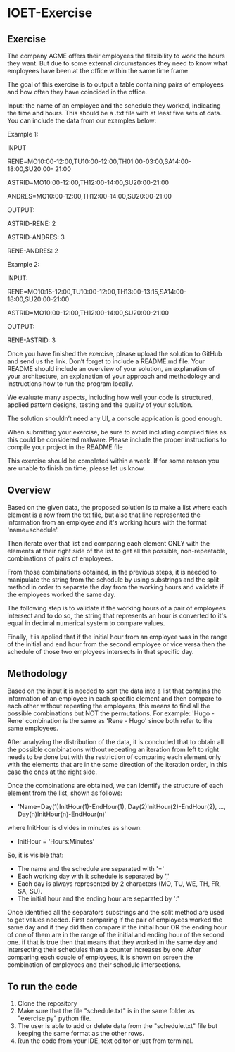 # IOET-Exercise

## Exercise
The company ACME offers their employees the flexibility to work the hours they want. But due to some external circumstances they need to know what employees have been at the office within the same time frame

The goal of this exercise is to output a table containing pairs of employees and how often they have coincided in the office.

Input: the name of an employee and the schedule they worked, indicating the time and hours. This should be a .txt file with at least five sets of data. You can include the data from our examples below:

Example 1:

INPUT

RENE=MO10:00-12:00,TU10:00-12:00,TH01:00-03:00,SA14:00-18:00,SU20:00- 21:00

ASTRID=MO10:00-12:00,TH12:00-14:00,SU20:00-21:00

ANDRES=MO10:00-12:00,TH12:00-14:00,SU20:00-21:00


OUTPUT:

ASTRID-RENE: 2

ASTRID-ANDRES: 3

RENE-ANDRES: 2



Example 2:

INPUT:

RENE=MO10:15-12:00,TU10:00-12:00,TH13:00-13:15,SA14:00-18:00,SU20:00-21:00

ASTRID=MO10:00-12:00,TH12:00-14:00,SU20:00-21:00


OUTPUT:

RENE-ASTRID: 3

Once you have finished the exercise, please upload the solution to GitHub and send us the link. Don’t forget to include a README.md file. Your README should include an overview of your solution, an explanation of your architecture, an explanation of your approach and methodology and instructions how to run the program locally.

We evaluate many aspects, including how well your code is structured, applied pattern designs, testing and the quality of your solution.

The solution shouldn’t need any UI, a console application is good enough.

When submitting your exercise, be sure to avoid including compiled files as this could be considered malware. Please include the proper instructions to compile your project in the README file

This exercise should be completed within a week. If for some reason you are unable to finish on time, please let us know.



## Overview
Based on the given data, the proposed solution is to make a list where each element is a row from the txt file, but also that line represented the information from an employee and it's working hours with the format 'name=schedule'.

Then iterate over that list and comparing each element ONLY with the elements at their right side of the list to get all the possible, non-repeatable, combinations of pairs of employees.

From those combinations obtained, in the previous steps, it is needed to manipulate the string from the schedule by using substrings and the split method in order to separate the day from the working hours and validate if the employees worked the same day.

The following step is to validate if the working hours of a pair of employees intersect and to do so, the string that represents an hour is converted to it's equal in decimal numerical system to compare values.

Finally, it is applied that if the initial hour from an employee was in the range of the initial and end hour from the second employee or vice versa then the schedule of those two employees intersects in that specific day.



## Methodology
Based on the input it is needed to sort the data into a list that contains the information of an employee in each specific element and then compare to each other without repeating the employees, this means to find all the possible combinations but NOT the permutations.
For example: 'Hugo - Rene' combination is the same as 'Rene - Hugo' since both refer to the same employees.

After analyzing the distribution of the data, it is concluded that to obtain all the possible combinations without repeating an iteration from left to right needs to be done but with the restriction of comparing each element only with the elements that are in the same direction of the iteration order, in this case the ones at the right side. 

Once the combinations are obtained, we can identify the structure of each element from the list, shown as follows:
- 'Name=Day(1)InitHour(1)-EndHour(1), Day(2)InitHour(2)-EndHour(2), ..., Day(n)InitHour(n)-EndHour(n)'

where InitHour is divides in minutes as shown:
- InitHour = 'Hours:Minutes'

So, it is visible that: 
- The name and the schedule are separated with '='
- Each working day with it schedule is separated by ','
- Each day is always represented by 2 characters (MO, TU, WE, TH, FR, SA, SU).
- The initial hour and the ending hour are separated by ':'

Once identified all the separators substrings and the split method are used to get values needed. First comparing if the pair of employees worked the same day and if they did then compare if the initial hour OR the ending hour of one of them are in the range of the initial and ending hour of the second one. if that is true then that means that they worked in the same day and intersecting their schedules then a counter increases by one. After comparing each couple of employees, it is shown on screen the combination of employees and their schedule intersections.



## To run the code
1. Clone the repository
2. Make sure that the file "schedule.txt" is in the same folder as "exercise.py" python file.
3. The user is able to add or delete data from the "schedule.txt" file but keeping the same format as the other rows.
3. Run the code from your IDE, text editor or just from terminal.
